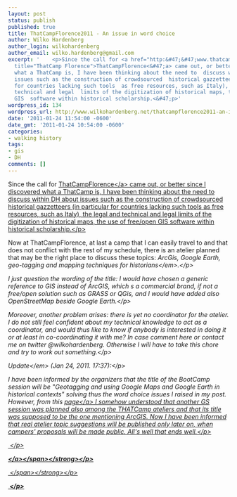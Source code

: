 ```yaml
---
layout: post
status: publish
published: true
title: ThatCampFlorence2011 - An issue in word choice
author: Wilko Hardenberg
author_login: wilkohardenberg
author_email: wilko.hardenberg@gmail.com
excerpt: '    <p>Since the call for <a href="http:&#47;&#47;www.thatcampflorence.org&#47;about&#47;"
  title="ThatCamp Florence">ThatCampFlorence<&#47;a> came out, or better since I discovered
  what a ThatCamp is, I have been thinking about the need to  discuss within DH about
  issues such as the construction of crowdsourced  historical gazzetteers (in particular
  for countries lacking such tools  as free resources, such as Italy), the legal and
  technical and legal  limits of the digitization of historical maps, the use of free&#47;open
  GIS  software within historical scholarship.<&#47;p>'
wordpress_id: 134
wordpress_url: http://www.wilkohardenberg.net/thatcampflorence2011-an-issue-in-word-choice/
date: '2011-01-24 11:54:00 -0600'
date_gmt: '2011-01-24 10:54:00 -0600'
categories:
- walking history
tags:
- gis
- DH
comments: []
---
```

<p>Since the call for <a href="http:&#47;&#47;www.thatcampflorence.org&#47;about&#47;" title="ThatCamp Florence">ThatCampFlorence<&#47;a> came out, or better since I discovered what a ThatCamp is, I have been thinking about the need to  discuss within DH about issues such as the construction of crowdsourced  historical gazzetteers (in particular for countries lacking such tools  as free resources, such as Italy), the legal and technical and legal  limits of the digitization of historical maps, the use of free&#47;open GIS  software within historical scholarship.<&#47;p><a id="more"></a><a id="more-134"></a></p>
<p>Now at ThatCampFlorence, at last a camp that I can easily travel to and that does not conflict with the rest of my schedule, there is an atelier planned that may be the right place to discuss these topics: <em>ArcGis, Google Earth, geo-tagging and mapping      techniques for historians<&#47;em>.<&#47;p></p>
<p>I just question the wording of the title: I would have chosen a generic reference to GIS instead of ArcGIS, which s a commercial brand, if not a free&#47;open solution such as GRASS or QGis,  and I would have added also OpenStreetMap beside Google Earth.<&#47;p></p>
<p>Moreover, another problem arises: there is yet no coordinator for the atelier. I do not still feel confident about my technical knowledge to act as a coordinator, and would thus like to know if anybody is interested in doing it or at least in co-coordinating it with me? In case comment here or contact me on twitter @wilkohardenberg. Otherwise I will have to take this chore and try to work out something.<&#47;p></p>
<p><em>Update<&#47;em> (Jan 24, 2011. 17:37):<&#47;p></p>
<p>I have been informed by the organizers that the title of the BootCamp session will be "Geotagging and using Google Maps and Google Earth in historical contexts" solving thus the word choice issues I raised in my post. However, from this <a href="http:&#47;&#47;www.thatcampflorence.org&#47;about&#47;" title="page">page<&#47;a> I somehow understood that another GS session was planned also among  the THATCamp ateliers and that its title was supposed to be the one mentioning ArcGIS. Now I have been informed that real atelier topic suggestions will be published only later on, when campers' proposals will be made public. All's well that ends well.<&#47;p></p>
<p>&nbsp;<&#47;p></p>
<p><strong><span style="font-weight: normal;"><a href="http:&#47;&#47;www.thatcampflorence.org&#47;programme&#47;" target="_blank"><&#47;a><&#47;span><&#47;strong><&#47;p></p>
<p><strong><span style="font-weight: normal;">&nbsp;<&#47;span><&#47;strong><&#47;p></p>
<p>&nbsp;<&#47;p></p>
